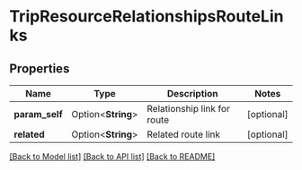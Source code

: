 # TripResourceRelationshipsRouteLinks

## Properties

Name | Type | Description | Notes
------------ | ------------- | ------------- | -------------
**param_self** | Option<**String**> | Relationship link for route | [optional]
**related** | Option<**String**> | Related route link | [optional]

[[Back to Model list]](../README.md#documentation-for-models) [[Back to API list]](../README.md#documentation-for-api-endpoints) [[Back to README]](../README.md)


